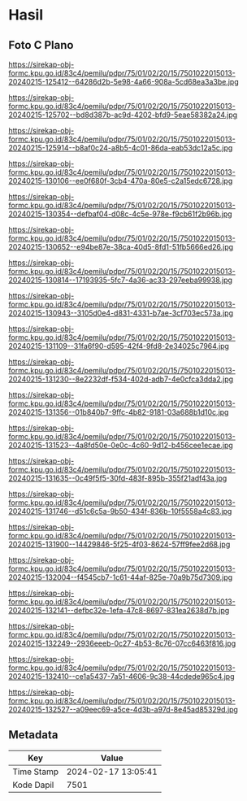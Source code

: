 # Hasil

## Foto C Plano

https://sirekap-obj-formc.kpu.go.id/83c4/pemilu/pdpr/75/01/02/20/15/7501022015013-20240215-125412--64286d2b-5e98-4a66-908a-5cd68ea3a3be.jpg

https://sirekap-obj-formc.kpu.go.id/83c4/pemilu/pdpr/75/01/02/20/15/7501022015013-20240215-125702--bd8d387b-ac9d-4202-bfd9-5eae58382a24.jpg

https://sirekap-obj-formc.kpu.go.id/83c4/pemilu/pdpr/75/01/02/20/15/7501022015013-20240215-125914--b8af0c24-a8b5-4c01-86da-eab53dc12a5c.jpg

https://sirekap-obj-formc.kpu.go.id/83c4/pemilu/pdpr/75/01/02/20/15/7501022015013-20240215-130106--ee0f680f-3cb4-470a-80e5-c2a15edc6728.jpg

https://sirekap-obj-formc.kpu.go.id/83c4/pemilu/pdpr/75/01/02/20/15/7501022015013-20240215-130354--defbaf04-d08c-4c5e-978e-f9cb61f2b96b.jpg

https://sirekap-obj-formc.kpu.go.id/83c4/pemilu/pdpr/75/01/02/20/15/7501022015013-20240215-130652--e94be87e-38ca-40d5-8fd1-51fb5666ed26.jpg

https://sirekap-obj-formc.kpu.go.id/83c4/pemilu/pdpr/75/01/02/20/15/7501022015013-20240215-130814--17193935-5fc7-4a36-ac33-297eeba99938.jpg

https://sirekap-obj-formc.kpu.go.id/83c4/pemilu/pdpr/75/01/02/20/15/7501022015013-20240215-130943--3105d0e4-d831-4331-b7ae-3cf703ec573a.jpg

https://sirekap-obj-formc.kpu.go.id/83c4/pemilu/pdpr/75/01/02/20/15/7501022015013-20240215-131109--31fa6f90-d595-42f4-9fd8-2e34025c7964.jpg

https://sirekap-obj-formc.kpu.go.id/83c4/pemilu/pdpr/75/01/02/20/15/7501022015013-20240215-131230--8e2232df-f534-402d-adb7-4e0cfca3dda2.jpg

https://sirekap-obj-formc.kpu.go.id/83c4/pemilu/pdpr/75/01/02/20/15/7501022015013-20240215-131356--01b840b7-9ffc-4b82-9181-03a688b1d10c.jpg

https://sirekap-obj-formc.kpu.go.id/83c4/pemilu/pdpr/75/01/02/20/15/7501022015013-20240215-131523--4a8fd50e-0e0c-4c60-9d12-b456cee1ecae.jpg

https://sirekap-obj-formc.kpu.go.id/83c4/pemilu/pdpr/75/01/02/20/15/7501022015013-20240215-131635--0c49f5f5-30fd-483f-895b-355f21adf43a.jpg

https://sirekap-obj-formc.kpu.go.id/83c4/pemilu/pdpr/75/01/02/20/15/7501022015013-20240215-131746--d51c6c5a-9b50-434f-836b-10f5558a4c83.jpg

https://sirekap-obj-formc.kpu.go.id/83c4/pemilu/pdpr/75/01/02/20/15/7501022015013-20240215-131900--14429846-5f25-4f03-8624-57ff9fee2d68.jpg

https://sirekap-obj-formc.kpu.go.id/83c4/pemilu/pdpr/75/01/02/20/15/7501022015013-20240215-132004--f4545cb7-1c61-44af-825e-70a9b75d7309.jpg

https://sirekap-obj-formc.kpu.go.id/83c4/pemilu/pdpr/75/01/02/20/15/7501022015013-20240215-132141--defbc32e-1efa-47c8-8697-831ea2638d7b.jpg

https://sirekap-obj-formc.kpu.go.id/83c4/pemilu/pdpr/75/01/02/20/15/7501022015013-20240215-132249--2936eeeb-0c27-4b53-8c76-07cc6463f816.jpg

https://sirekap-obj-formc.kpu.go.id/83c4/pemilu/pdpr/75/01/02/20/15/7501022015013-20240215-132410--ce1a5437-7a51-4606-9c38-44cdede965c4.jpg

https://sirekap-obj-formc.kpu.go.id/83c4/pemilu/pdpr/75/01/02/20/15/7501022015013-20240215-132527--a09eec69-a5ce-4d3b-a97d-8e45ad85329d.jpg


## Metadata

| Key        | Value               |
| ---------- | ------------------- |
| Time Stamp | 2024-02-17 13:05:41 |
| Kode Dapil | 7501                |



